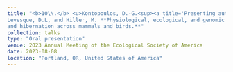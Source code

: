 ```yaml
---
title: "<b>10\\.</b> <u>Kontopoulos, D.-G.<sup><a title='Presenting author'>†</a></sup></u>, 
Levesque, D.L, and Hiller, M. **Physiological, ecological, and genomic underpinnings of daily torpor
and hibernation across mammals and birds.**"
collection: talks
type: "Oral presentation"
venue: 2023 Annual Meeting of the Ecological Society of America
date: 2023-08-08
location: "Portland, OR, United States of America"
---
```

